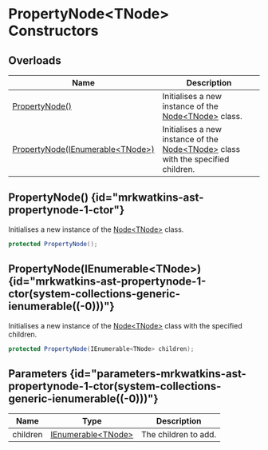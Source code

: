 # PropertyNode&lt;TNode&gt; Constructors
## Overloads

| Name | Description |
| ---- | ----------- |
| [PropertyNode()](MrKWatkins.Ast.PropertyNode-1.-ctor.md#mrkwatkins-ast-propertynode-1-ctor) | Initialises a new instance of the [Node&lt;TNode&gt;](MrKWatkins.Ast.Node-1.md) class. |
| [PropertyNode(IEnumerable&lt;TNode&gt;)](MrKWatkins.Ast.PropertyNode-1.-ctor.md#mrkwatkins-ast-propertynode-1-ctor(system-collections-generic-ienumerable((-0)))) | Initialises a new instance of the [Node&lt;TNode&gt;](MrKWatkins.Ast.Node-1.md) class with the specified children. |

## PropertyNode() {id="mrkwatkins-ast-propertynode-1-ctor"}

Initialises a new instance of the [Node&lt;TNode&gt;](MrKWatkins.Ast.Node-1.md) class.

```c#
protected PropertyNode();
```

## PropertyNode(IEnumerable&lt;TNode&gt;) {id="mrkwatkins-ast-propertynode-1-ctor(system-collections-generic-ienumerable((-0)))"}

Initialises a new instance of the [Node&lt;TNode&gt;](MrKWatkins.Ast.Node-1.md) class with the specified children.

```c#
protected PropertyNode(IEnumerable<TNode> children);
```

## Parameters {id="parameters-mrkwatkins-ast-propertynode-1-ctor(system-collections-generic-ienumerable((-0)))"}

| Name | Type | Description |
| ---- | ---- | ----------- |
| children | [IEnumerable&lt;TNode&gt;](https://learn.microsoft.com/en-gb/dotnet/api/System.Collections.Generic.IEnumerable-1) | The children to add. |

